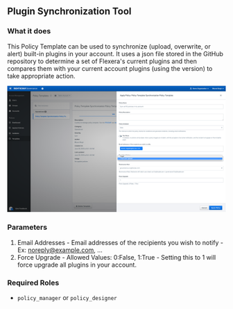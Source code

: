 ## Plugin Synchronization Tool

### What it does

This Policy Template can be used to synchronize (upload, overwrite, or alert) built-in plugins in your account. It uses a json file stored in the GitHub repository to determine a set of Flexera's current plugins and then compares them with your current account plugins (using the version) to take appropriate action.

<img src="policy_sync.png" width="600">

### Parameters

1. Email Addresses - Email addresses of the recipients you wish to notify - Ex: noreply@example.com, ...
2. Force Upgrade - Allowed Values: 0:False, 1:True - Setting this to 1 will force upgrade all plugins in your account.

### Required Roles

- `policy_manager` or `policy_designer`
